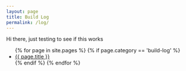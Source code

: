 ```yaml
---
layout: page
title: Build Log
permalink: /log/
---
```

Hi there, just testing to see if this works
<ul>
  {% for page in site.pages %}
	{% if page.category == 'build-log' %}
	  <li><a href="{{ page.url }}">{{ page.title }}</a></li>
	{% endif %}   <!-- cat-match-p -->
  {% endfor %}  <!-- page -->
</ul>
